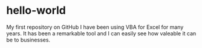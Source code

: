 # hello-world
My first repository on GitHub
I have been using VBA for Excel for many years.  It has been a remarkable tool and I can easily see how valeable it can be to businesses. 
